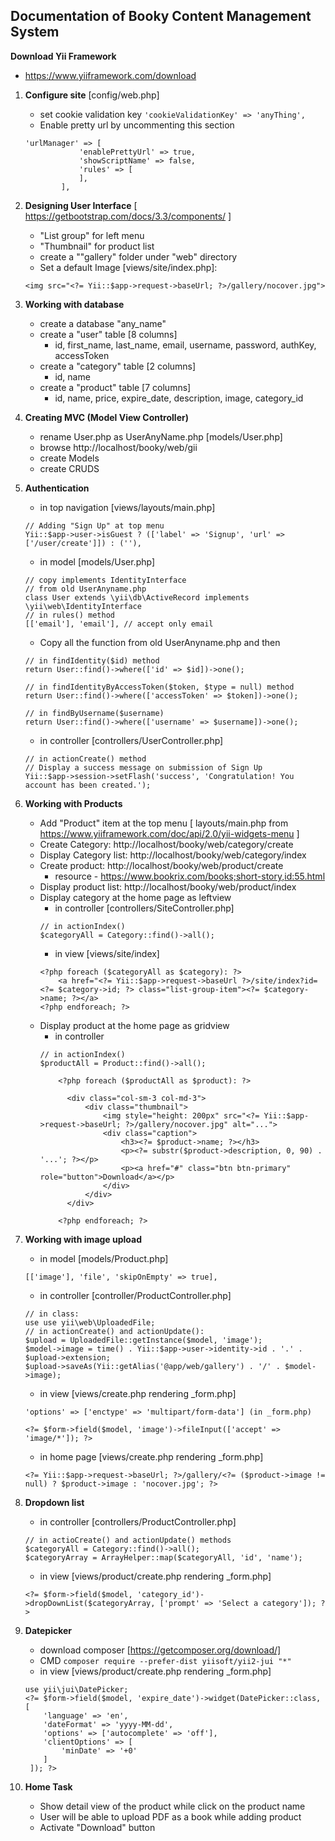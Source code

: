 ## Documentation of Booky Content Management System

**Download Yii Framework**
 - https://www.yiiframework.com/download
 
01. **Configure site** [config/web.php]
    * set cookie validation key
    ```'cookieValidationKey' => 'anyThing',```
    * Enable pretty url by uncommenting this section
    ```
    'urlManager' => [
                'enablePrettyUrl' => true,
                'showScriptName' => false,
                'rules' => [
                ],
            ],
    ```
    
02. **Designing User Interface** [ https://getbootstrap.com/docs/3.3/components/ ]
    * "List group" for left menu
    * "Thumbnail" for product list
    * create a ""gallery" folder under "web" directory
    * Set a default Image [views/site/index.php]: 
    ``` 
    <img src="<?= Yii::$app->request->baseUrl; ?>/gallery/nocover.jpg"> 
    ```

03. **Working with database**
    * create a database "any_name"
    * create a "user" table [8 columns]
        * id, first_name, last_name, email, username, password, authKey, accessToken
    * create a "category" table [2 columns]
        * id, name
    * create a "product" table [7 columns]
        * id, name, price, expire_date, description, image, category_id

04. **Creating MVC (Model View Controller)**
    * rename User.php as UserAnyName.php [models/User.php]
    * browse http://localhost/booky/web/gii
    * create Models
    * create CRUDS

05. **Authentication**
    * in top navigation [views/layouts/main.php]
    ``` 
    // Adding "Sign Up" at top menu
    Yii::$app->user->isGuest ? (['label' => 'Signup', 'url' => ['/user/create']]) : (''), 
    ```
    * in model [models/User.php] 
    ``` 
    // copy implements IdentityInterface 
    // from old UserAnyname.php
    class User extends \yii\db\ActiveRecord implements \yii\web\IdentityInterface
    // in rules() method
    [['email'], 'email'], // accept only email
    ```
    * Copy all the function from old UserAnyname.php and then
    ``` 
    // in findIdentity($id) method
    return User::find()->where(['id' => $id])->one(); 
    ```
    ```
    // in findIdentityByAccessToken($token, $type = null) method
    return User::find()->where(['accessToken' => $token])->one();
    ```
    ```
    // in findByUsername($username)
    return User::find()->where(['username' => $username])->one(); 
    ```

    * in controller [controllers/UserController.php]
    ``` 
    // in actionCreate() method
    // Display a success message on submission of Sign Up
    Yii::$app->session->setFlash('success', 'Congratulation! You account has been created.'); 
    ```
    
06. **Working with Products**
    * Add "Product" item at the top menu [ layouts/main.php from https://www.yiiframework.com/doc/api/2.0/yii-widgets-menu ]
    * Create Category: http://localhost/booky/web/category/create
    * Display Category list: http://localhost/booky/web/category/index
    * Create product: http://localhost/booky/web/product/create
        * resource - https://www.bookrix.com/books;short-story,id:55.html
    * Display product list: http://localhost/booky/web/product/index
    * Display category at the home page as leftview 
        * in controller [controllers/SiteController.php]
        ```
        // in actionIndex()
        $categoryAll = Category::find()->all();
        ```
        * in view [views/site/index]
        ```
        <?php foreach ($categoryAll as $category): ?>
            <a href="<?= Yii::$app->request->baseUrl ?>/site/index?id=<?= $category->id; ?> class="list-group-item"><?= $category->name; ?></a>
        <?php endforeach; ?>
        ```
    * Display product at the home page as gridview
        * in controller
        ```
        // in actionIndex()
        $productAll = Product::find()->all();
        ```
        ``` 
            <?php foreach ($productAll as $product): ?>
          
              <div class="col-sm-3 col-md-3">
                  <div class="thumbnail">
                      <img style="height: 200px" src="<?= Yii::$app->request->baseUrl; ?>/gallery/nocover.jpg" alt="...">
                      <div class="caption">
                          <h3><?= $product->name; ?></h3>
                          <p><?= substr($product->description, 0, 90) . '...'; ?></p>
                          <p><a href="#" class="btn btn-primary" role="button">Download</a></p>
                      </div>
                  </div>
              </div>
          
            <?php endforeach; ?> 
        ```

07. **Working with image upload**
    * in model [models/Product.php]
    ```
    [['image'], 'file', 'skipOnEmpty' => true],
    ```
    * in controller [controller/ProductController.php]
    ```
    // in class:  
    use use yii\web\UploadedFile;
    // in actionCreate() and actionUpdate(): 
    $upload = UploadedFile::getInstance($model, 'image');
    $model->image = time() . Yii::$app->user->identity->id . '.' . $upload->extension;
    $upload->saveAs(Yii::getAlias('@app/web/gallery') . '/' . $model->image);
    ```
    * in view [views/create.php rendering _form.php]
    ```
    'options' => ['enctype' => 'multipart/form-data'] (in _form.php)
    ```
    ```
    <?= $form->field($model, 'image')->fileInput(['accept' => 'image/*']); ?>
    ```
    * in home page [views/create.php rendering _form.php]
    ```
    <?= Yii::$app->request->baseUrl; ?>/gallery/<?= ($product->image != null) ? $product->image : 'nocover.jpg'; ?>
    ```

08. **Dropdown list** 
    * in controller [controllers/ProductController.php]
    ```
    // in actioCreate() and actionUpdate() methods
    $categoryAll = Category::find()->all();
    $categoryArray = ArrayHelper::map($categoryAll, 'id', 'name');
    ```
    * in view [views/product/create.php rendering _form.php]
    ```
    <?= $form->field($model, 'category_id')->dropDownList($categoryArray, ['prompt' => 'Select a category']); ?>
    ```

09. **Datepicker**
    * download composer [https://getcomposer.org/download/]
    * CMD ``` composer require --prefer-dist yiisoft/yii2-jui "*" ```
    * in view [views/product/create.php rendering _form.php]
    ```
    use yii\jui\DatePicker;
    <?= $form->field($model, 'expire_date')->widget(DatePicker::class, [
        'language' => 'en',
        'dateFormat' => 'yyyy-MM-dd',
        'options' => ['autocomplete' => 'off'],
        'clientOptions' => [
            'minDate' => '+0'
        ]
     ]); ?>
    ``` 
    
10. **Home Task** 
    * Show detail view of the product while click on the product name
    * User will be able to upload PDF as a book while adding product
    * Activate "Download" button